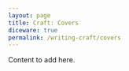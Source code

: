 ```yaml
---
layout: page
title: Craft: Covers
diceware: true
permalink: /writing-craft/covers
---
```


Content to add here.
